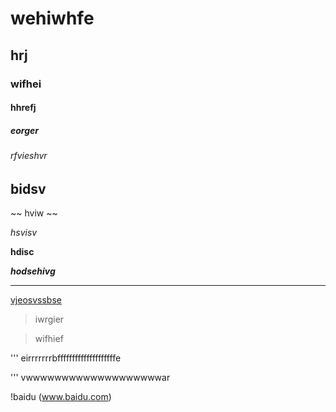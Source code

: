 # wehiwhfe
## hrj
### wifhei
#### hhrefj
##### eorger
###### rfvieshvr
## bidsv
~~ hviw ~~

*hsvisv*

**hdisc**

***hodsehivg***

---
<u>vjeosvssbse</u>

> iwrgier

> wifhief

''' eirrrrrrrbffffffffffffffffffffe

''' vwwwwwwwwwwwwwwwwwwwar

!baidu (www.baidu.com)

